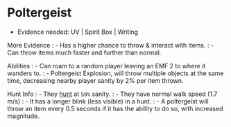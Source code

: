 # Poltergeist

- Evidence needed:  UV | Spirit Box | Writing

More Evidence
: - Has a higher chance to throw & interact with items. 
: - Can throw items much faster and further than normal.

Abilities
: - Can roam to a random player leaving an EMF 2 to where it wanders to.
: - Poltergeist Explosion, will throw multiple objects at the same time, decreasing nearby player sanity by 2% per item thrown.

Hunt Info
: - They [hunt](https://phasmophobia.fandom.com/wiki/Hunt?so=search) at `50%` sanity.
: - They have normal walk speed (1.7 m/s)
: - It has a longer blink (less visible) in a hunt.
: - A poltergeist will throw an item every 0.5 seconds if it has the ability to do so, with increased magnitude.
